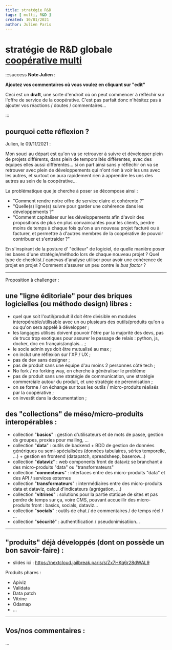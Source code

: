 ```yaml
---
title: stratégie R&D 
tags: [ multi, R&D ]
created: 10/01/2021
author: Julien Paris
---
```




# stratégie de R&D globale [coopérative multi](https://hackmd.io/@jailbreak/multi)

:::success
**Note Julien** : 

**Ajoutez vos commentaires où vous voulez en cliquant sur "edit"**

Ceci est un **draft**, une sorte d'endroit où on peut commencer à réfléchir sur l'offre de service de la coopérative. C'est pas parfait donc n'hésitez pas à ajouter vos réactions / doutes / commentaires... 


::: 

## pourquoi cette réflexion ?

Julien, le 09/11/2021 :

Mon souci au départ est qu'on va se retrouver à suivre et développer plein de projets différents, dans plein de temporalités différentes, avec des équipes elles aussi différentes... si on part ainsi sans y réfléchir on va se retrouver avec plein de développements qui n'ont rien à voir les uns avec les autres, et surtout on aura rapidement rien à apprendre les uns des autres au sein de la coopérative... 

La problématique que je cherche à poser se décompose ainsi : 

- "Comment rendre notre offre de service claire et cohérente ?"
- "Quelle(s) ligne(s) suivre pour garder une cohérence dans les développements ?"
- "Comment capitaliser sur les développements afin d'avoir des propositions de plus en plus convaincantes pour les clients,  perdre moins de temps à chaque fois qu'on a un nouveau projet facturé ou à facturer, et permettre à d'autres membres de la coopérative de pouvoir contribuer et s'entraider ?"

En s'inspirant de la posture d' "éditeur" de logiciel, de quelle manière poser les bases d'une stratégie/méthodo lors de chaque nouveau projet ? Quel type de checklist / canevas d'analyse utiliser pour avoir une cohérence de projet en projet ? Comment s'assurer un peu contre le *bus factor* ? 

-----

Proposition à challenger : 

## une "ligne éditoriale" pour des briques logicielles (ou méthodo design) libres :

- quel que soit l'outil/produit il doit être divisible en modules interopérable/utilisable avec un ou plusieurs des outils/produits qu'on a ou qu'on sera appelé à développer ;
- les langages utilisés doivent pouvoir l'être par la majorité des devs, pas de trucs trop exotiques pour assurer le passage de relais : python, js, docker, doc en français/anglais... ;
- le socle admin sys doit être mutualisé au max ;
- on inclut une réflexion sur l'XP / UX ;
- pas de dev sans designer ;
- pas de produit sans une équipe d'au moins 2 personnes côté tech ;
- No fork / no forking way, on cherche à généraliser le problème 
- pas de produit sans une stratégie de communication, une stratégie commerciale autour du produit, et une stratégie de pérennisation ;
- on se forme / on échange sur tous les outils / micro-produits réalisés par la coopérative ;
- on investit dans la documentation ;




## des "collections" de méso/micro-produits interopérables :

- collection "**basics**" : gestion d'utilisateurs et de mots de passe, gestion ds groupes, proxies pour mailing, ...
- collection "**data**" : outils de backend + BDD de gestion de données génériques ou semi-spécialisées (données tabulaires, séries temporelle, ...) + gestion en frontend (datapatch, spreadsheep, baserow...)
- collection "**dataviz**" :  web components front de  dataviz se branchant à des micro-produits "data" ou "transformateurs"
- collection "**connecteurs**" :  interfaces entre des micro-produits "data" et des API / services externes
- collection "**transformateurs**" : intermédiaires entre des micro-produits data  et dataviz, calcul d'indicateurs (agrégation, …)
- collection "**vitrines**" : solutions pour la partie statique de sites et pas perdre de temps sur ça, voire CMS, pouvant accueillir des micro-produits front : basics, socials, dataviz...
- collection "**socials**" : outils de chat / de commentaires / de temps réel / ...
- collection "**sécurité**" : authentification / pseudonimisatiion...


----
## "produits" déjà développés (dont on possède un bon savoir-faire) : 

- slides ici : https://nextcloud.jailbreak.paris/s/Zx7HKq6r28dWAL9

Produits phares : 
- Apiviz
- Validata
- Data patch
- Vitrine
- Odamap
- ...


------

## Vos/nos commentaires : 

...
